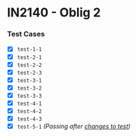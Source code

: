 # IN2140 - Oblig 2

### Test Cases
- [x] `test-1-1`
- [x] `test-2-1`
- [x] `test-2-2`
- [x] `test-2-3`
- [x] `test-3-1`
- [x] `test-3-2`
- [x] `test-3-3`
- [x] `test-4-1`
- [x] `test-4-2`
- [x] `test-4-3`
- [x] `test-5-1` *(Passing after [changes to test](https://github.com/alb/in2140-oblig2/pull/28#issuecomment-2708934334))*
